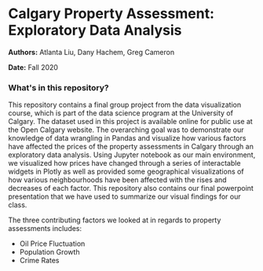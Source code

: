 # Calgary Property Assessment: Exploratory Data Analysis

**Authors:** Atlanta Liu, Dany Hachem, Greg Cameron

**Date:** Fall 2020

### What's in this repository?

  This repository contains a final group project from the data visualization course, which is part of the data science program at the University of Calgary. The dataset used in this project is available online for public use at the Open Calgary website. The overarching goal was to demonstrate our knowledge of data wrangling in Pandas and visualize how various factors have affected the prices of the property assessments in Calgary through an exploratory data analysis. Using Jupyter notebook as our main environment, we visualized how prices have changed through a series of interactable widgets in Plotly as well as provided some geographical visualizations of how various neighbourhoods have been affected with the rises and decreases of each factor. This repository also contains our final powerpoint presentation that we have used to summarize our visual findings for our class.

The three contributing factors we looked at in regards to property assessments includes:

- Oil Price Fluctuation
- Population Growth 
- Crime Rates



